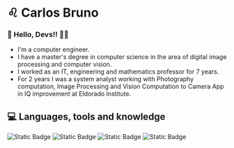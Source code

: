 # ♌ Carlos Bruno

### 👋 Hello, Devs!! 👨‍💻

* I'm a computer engineer.
* I have a master's degree in computer science in the area of digital image processing and computer vision.
* I worked as an IT, engineering and mathematics professor for 7 years.
* For 2 years I was a system analyst working with Photography computation, Image Processing and Vision Computation to Camera App in IQ improvement at Eldorado Institute.

## 💻 Languages, tools and knowledge 
![Static Badge](https://img.shields.io/badge/C-708090?logo=c)
![Static Badge](https://img.shields.io/badge/C%2B%2B-4682B4?logo=cplusplus)
![Static Badge](https://img.shields.io/badge/PYTHON-FFDEAD?logo=python)
![Static Badge](https://img.shields.io/badge/OpenCV-5F9EA0?logo=opencv)








<!-- ![carteira-de-identidade](https://github.com/carlosbrunocb/carlosbrunocb/assets/54155580/379f8889-00ed-4fbb-8bea-1366e55088fa)
-->


<!--
**carlosbrunocb/carlosbrunocb** is a ✨ _special_ ✨ repository because its `README.md` (this file) appears on your GitHub profile.

Here are some ideas to get you started:

- 🔭 I’m currently working on ...
- 🌱 I’m currently learning ...
- 👯 I’m looking to collaborate on ...
- 🤔 I’m looking for help with ...
- 💬 Ask me about ...
- 📫 How to reach me: ...
- 😄 Pronouns: ...
- ⚡ Fun fact: ...
-->
